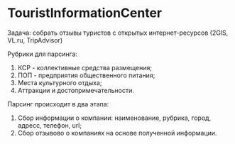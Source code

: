 # TouristInformationCenter
Задача: собрать отзывы туристов с открытых интернет-ресурсов (2GIS, VL.ru, TripAdvisor) 

Рубрики для парсинга:
  1. КСР - коллективные средства размещения;
  2. ПОП - предприятия общественного питания;
  3. Места культурного отдыха;
  4. Аттракции и достопримечательности.
  
Парсинг происходит в два этапа:
  1. Сбор информации о компании: наименование, рубрика, город, адресс, телефон, url;
  2. Сбор отзывово о компаниях на основе полученной информации.
  
